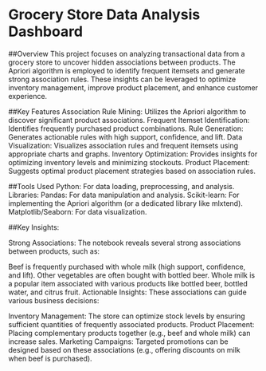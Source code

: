 # Grocery Store Data Analysis Dashboard

##Overview
This project focuses on analyzing transactional data from a grocery store to uncover hidden associations between products. The Apriori algorithm is employed to identify frequent itemsets and generate strong association rules. These insights can be leveraged to optimize inventory management, improve product placement, and enhance customer experience.

##Key Features
Association Rule Mining: Utilizes the Apriori algorithm to discover significant product associations.
Frequent Itemset Identification: Identifies frequently purchased product combinations.
Rule Generation: Generates actionable rules with high support, confidence, and lift.
Data Visualization: Visualizes association rules and frequent itemsets using appropriate charts and graphs.
Inventory Optimization: Provides insights for optimizing inventory levels and minimizing stockouts.
Product Placement: Suggests optimal product placement strategies based on association rules.

##Tools Used
Python: For data loading, preprocessing, and analysis.
Libraries:
Pandas: For data manipulation and analysis.
Scikit-learn: For implementing the Apriori algorithm (or a dedicated library like mlxtend).
Matplotlib/Seaborn: For data visualization.

##Key Insights:

Strong Associations: The notebook reveals several strong associations between products, such as:

Beef is frequently purchased with whole milk (high support, confidence, and lift).
Other vegetables are often bought with bottled beer.
Whole milk is a popular item associated with various products like bottled beer, bottled water, and citrus fruit.
Actionable Insights: These associations can guide various business decisions:

Inventory Management: The store can optimize stock levels by ensuring sufficient quantities of frequently associated products.
Product Placement: Placing complementary products together (e.g., beef and whole milk) can increase sales.
Marketing Campaigns: Targeted promotions can be designed based on these associations (e.g., offering discounts on milk when beef is purchased).
